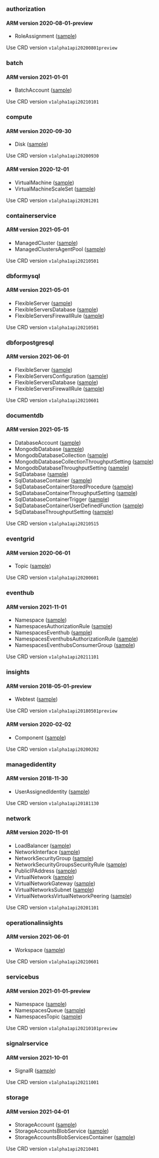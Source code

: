 ### authorization


#### ARM version 2020-08-01-preview

- RoleAssignment ([sample](https://github.com/Azure/azure-service-operator/tree/main/v2/config/samples/authorization/v1alpha1api20200801preview_roleassignment.yaml))

Use CRD version `v1alpha1api20200801preview`

### batch


#### ARM version 2021-01-01

- BatchAccount ([sample](https://github.com/Azure/azure-service-operator/tree/main/v2/config/samples/batch/v1alpha1api20210101_batchaccount.yaml))

Use CRD version `v1alpha1api20210101`

### compute


#### ARM version 2020-09-30

- Disk ([sample](https://github.com/Azure/azure-service-operator/tree/main/v2/config/samples/compute/v1alpha1api20200930_disk.yaml))

Use CRD version `v1alpha1api20200930`


#### ARM version 2020-12-01

- VirtualMachine ([sample](https://github.com/Azure/azure-service-operator/tree/main/v2/config/samples/compute/v1alpha1api20201201_virtualmachine.yaml))
- VirtualMachineScaleSet ([sample](https://github.com/Azure/azure-service-operator/tree/main/v2/config/samples/compute/v1alpha1api20201201_virtualmachinescaleset.yaml))

Use CRD version `v1alpha1api20201201`

### containerservice


#### ARM version 2021-05-01

- ManagedCluster ([sample](https://github.com/Azure/azure-service-operator/tree/main/v2/config/samples/containerservice/v1alpha1api20210501_managedcluster.yaml))
- ManagedClustersAgentPool ([sample](https://github.com/Azure/azure-service-operator/tree/main/v2/config/samples/containerservice/v1alpha1api20210501_managedclustersagentpool.yaml))

Use CRD version `v1alpha1api20210501`

### dbformysql


#### ARM version 2021-05-01

- FlexibleServer ([sample](https://github.com/Azure/azure-service-operator/tree/main/v2/config/samples/dbformysql/v1alpha1api20210501_flexibleserver.yaml))
- FlexibleServersDatabase ([sample](https://github.com/Azure/azure-service-operator/tree/main/v2/config/samples/dbformysql/v1alpha1api20210501_flexibleserversdatabase.yaml))
- FlexibleServersFirewallRule ([sample](https://github.com/Azure/azure-service-operator/tree/main/v2/config/samples/dbformysql/v1alpha1api20210501_flexibleserversfirewallrule.yaml))

Use CRD version `v1alpha1api20210501`

### dbforpostgresql


#### ARM version 2021-06-01

- FlexibleServer ([sample](https://github.com/Azure/azure-service-operator/tree/main/v2/config/samples/dbforpostgresql/v1alpha1api20210601_flexibleserver.yaml))
- FlexibleServersConfiguration ([sample](https://github.com/Azure/azure-service-operator/tree/main/v2/config/samples/dbforpostgresql/v1alpha1api20210601_flexibleserversconfiguration.yaml))
- FlexibleServersDatabase ([sample](https://github.com/Azure/azure-service-operator/tree/main/v2/config/samples/dbforpostgresql/v1alpha1api20210601_flexibleserversdatabase.yaml))
- FlexibleServersFirewallRule ([sample](https://github.com/Azure/azure-service-operator/tree/main/v2/config/samples/dbforpostgresql/v1alpha1api20210601_flexibleserversfirewallrule.yaml))

Use CRD version `v1alpha1api20210601`

### documentdb


#### ARM version 2021-05-15

- DatabaseAccount ([sample](https://github.com/Azure/azure-service-operator/tree/main/v2/config/samples/documentdb/v1alpha1api20210515_databaseaccount.yaml))
- MongodbDatabase ([sample](https://github.com/Azure/azure-service-operator/tree/main/v2/config/samples/documentdb/v1alpha1api20210515_mongodbdatabase.yaml))
- MongodbDatabaseCollection ([sample](https://github.com/Azure/azure-service-operator/tree/main/v2/config/samples/documentdb/v1alpha1api20210515_mongodbdatabasecollection.yaml))
- MongodbDatabaseCollectionThroughputSetting ([sample](https://github.com/Azure/azure-service-operator/tree/main/v2/config/samples/documentdb/v1alpha1api20210515_mongodbdatabasecollectionthroughputsetting.yaml))
- MongodbDatabaseThroughputSetting ([sample](https://github.com/Azure/azure-service-operator/tree/main/v2/config/samples/documentdb/v1alpha1api20210515_mongodbdatabasethroughputsetting.yaml))
- SqlDatabase ([sample](https://github.com/Azure/azure-service-operator/tree/main/v2/config/samples/documentdb/v1alpha1api20210515_sqldatabase.yaml))
- SqlDatabaseContainer ([sample](https://github.com/Azure/azure-service-operator/tree/main/v2/config/samples/documentdb/v1alpha1api20210515_sqldatabasecontainer.yaml))
- SqlDatabaseContainerStoredProcedure ([sample](https://github.com/Azure/azure-service-operator/tree/main/v2/config/samples/documentdb/v1alpha1api20210515_sqldatabasecontainerstoredprocedure.yaml))
- SqlDatabaseContainerThroughputSetting ([sample](https://github.com/Azure/azure-service-operator/tree/main/v2/config/samples/documentdb/v1alpha1api20210515_sqldatabasecontainerthroughputsetting.yaml))
- SqlDatabaseContainerTrigger ([sample](https://github.com/Azure/azure-service-operator/tree/main/v2/config/samples/documentdb/v1alpha1api20210515_sqldatabasecontainertrigger.yaml))
- SqlDatabaseContainerUserDefinedFunction ([sample](https://github.com/Azure/azure-service-operator/tree/main/v2/config/samples/documentdb/v1alpha1api20210515_sqldatabasecontaineruserdefinedfunction.yaml))
- SqlDatabaseThroughputSetting ([sample](https://github.com/Azure/azure-service-operator/tree/main/v2/config/samples/documentdb/v1alpha1api20210515_sqldatabasethroughputsetting.yaml))

Use CRD version `v1alpha1api20210515`

### eventgrid


#### ARM version 2020-06-01

- Topic ([sample](https://github.com/Azure/azure-service-operator/tree/main/v2/config/samples/eventgrid/v1alpha1api20200601_topic.yaml))

Use CRD version `v1alpha1api20200601`

### eventhub


#### ARM version 2021-11-01

- Namespace ([sample](https://github.com/Azure/azure-service-operator/tree/main/v2/config/samples/eventhub/v1alpha1api20211101_namespace.yaml))
- NamespacesAuthorizationRule ([sample](https://github.com/Azure/azure-service-operator/tree/main/v2/config/samples/eventhub/v1alpha1api20211101_namespacesauthorizationrule.yaml))
- NamespacesEventhub ([sample](https://github.com/Azure/azure-service-operator/tree/main/v2/config/samples/eventhub/v1alpha1api20211101_namespaceseventhub.yaml))
- NamespacesEventhubsAuthorizationRule ([sample](https://github.com/Azure/azure-service-operator/tree/main/v2/config/samples/eventhub/v1alpha1api20211101_namespaceseventhubsauthorizationrule.yaml))
- NamespacesEventhubsConsumerGroup ([sample](https://github.com/Azure/azure-service-operator/tree/main/v2/config/samples/eventhub/v1alpha1api20211101_namespaceseventhubsconsumergroup.yaml))

Use CRD version `v1alpha1api20211101`

### insights


#### ARM version 2018-05-01-preview

- Webtest ([sample](https://github.com/Azure/azure-service-operator/tree/main/v2/config/samples/insights/v1alpha1api20180501preview_webtest.yaml))

Use CRD version `v1alpha1api20180501preview`


#### ARM version 2020-02-02

- Component ([sample](https://github.com/Azure/azure-service-operator/tree/main/v2/config/samples/insights/v1alpha1api20200202_component.yaml))

Use CRD version `v1alpha1api20200202`

### managedidentity


#### ARM version 2018-11-30

- UserAssignedIdentity ([sample](https://github.com/Azure/azure-service-operator/tree/main/v2/config/samples/managedidentity/v1alpha1api20181130_userassignedidentity.yaml))

Use CRD version `v1alpha1api20181130`

### network


#### ARM version 2020-11-01

- LoadBalancer ([sample](https://github.com/Azure/azure-service-operator/tree/main/v2/config/samples/network/v1alpha1api20201101_loadbalancer.yaml))
- NetworkInterface ([sample](https://github.com/Azure/azure-service-operator/tree/main/v2/config/samples/network/v1alpha1api20201101_networkinterface.yaml))
- NetworkSecurityGroup ([sample](https://github.com/Azure/azure-service-operator/tree/main/v2/config/samples/network/v1alpha1api20201101_networksecuritygroup.yaml))
- NetworkSecurityGroupsSecurityRule ([sample](https://github.com/Azure/azure-service-operator/tree/main/v2/config/samples/network/v1alpha1api20201101_networksecuritygroupssecurityrule.yaml))
- PublicIPAddress ([sample](https://github.com/Azure/azure-service-operator/tree/main/v2/config/samples/network/v1alpha1api20201101_publicipaddress.yaml))
- VirtualNetwork ([sample](https://github.com/Azure/azure-service-operator/tree/main/v2/config/samples/network/v1alpha1api20201101_virtualnetwork.yaml))
- VirtualNetworkGateway ([sample](https://github.com/Azure/azure-service-operator/tree/main/v2/config/samples/network/v1alpha1api20201101_virtualnetworkgateway.yaml))
- VirtualNetworksSubnet ([sample](https://github.com/Azure/azure-service-operator/tree/main/v2/config/samples/network/v1alpha1api20201101_virtualnetworkssubnet.yaml))
- VirtualNetworksVirtualNetworkPeering ([sample](https://github.com/Azure/azure-service-operator/tree/main/v2/config/samples/network/v1alpha1api20201101_virtualnetworksvirtualnetworkpeering.yaml))

Use CRD version `v1alpha1api20201101`

### operationalinsights


#### ARM version 2021-06-01

- Workspace ([sample](https://github.com/Azure/azure-service-operator/tree/main/v2/config/samples/operationalinsights/v1alpha1api20210601_workspace.yaml))

Use CRD version `v1alpha1api20210601`

### servicebus


#### ARM version 2021-01-01-preview

- Namespace ([sample](https://github.com/Azure/azure-service-operator/tree/main/v2/config/samples/servicebus/v1alpha1api20210101preview_namespace.yaml))
- NamespacesQueue ([sample](https://github.com/Azure/azure-service-operator/tree/main/v2/config/samples/servicebus/v1alpha1api20210101preview_namespacesqueue.yaml))
- NamespacesTopic ([sample](https://github.com/Azure/azure-service-operator/tree/main/v2/config/samples/servicebus/v1alpha1api20210101preview_namespacestopic.yaml))

Use CRD version `v1alpha1api20210101preview`

### signalrservice


#### ARM version 2021-10-01

- SignalR ([sample](https://github.com/Azure/azure-service-operator/tree/main/v2/config/samples/signalrservice/v1alpha1api20211001_signalr.yaml))

Use CRD version `v1alpha1api20211001`

### storage


#### ARM version 2021-04-01

- StorageAccount ([sample](https://github.com/Azure/azure-service-operator/tree/main/v2/config/samples/storage/v1alpha1api20210401_storageaccount.yaml))
- StorageAccountsBlobService ([sample](https://github.com/Azure/azure-service-operator/tree/main/v2/config/samples/storage/v1alpha1api20210401_storageaccountsblobservice.yaml))
- StorageAccountsBlobServicesContainer ([sample](https://github.com/Azure/azure-service-operator/tree/main/v2/config/samples/storage/v1alpha1api20210401_storageaccountsblobservicescontainer.yaml))

Use CRD version `v1alpha1api20210401`

